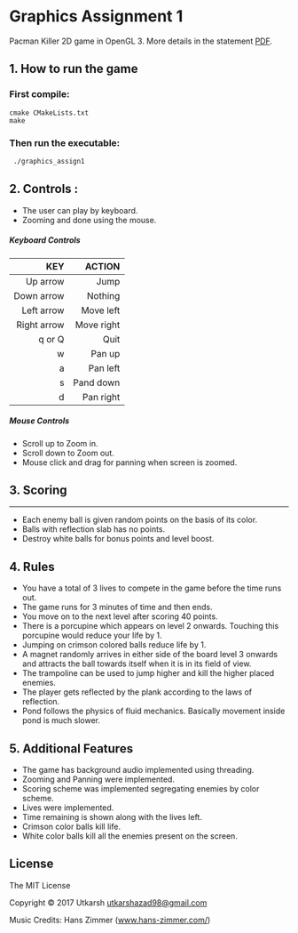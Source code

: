 Graphics Assignment 1
=====================

Pacman Killer 2D game in OpenGL 3. More details in the statement [PDF](Assign1.pdf).

## 1. How to run the game

### First compile:

```
cmake CMakeLists.txt
make
```

### Then run the executable:

```2
 ./graphics_assign1
```

## 2. Controls :
* The user can play by keyboard.
* Zooming and done using the mouse.

##### Keyboard Controls

|         KEY |     ACTION |
| ----------: | ---------: |
|    Up arrow |       Jump |
|  Down arrow |    Nothing |
|  Left arrow |  Move left |
| Right arrow | Move right |
|      q or Q |       Quit |
|           w |     Pan up |
|           a |   Pan left |
|           s |  Pand down |
|           d |  Pan right |


##### Mouse Controls
* Scroll up to Zoom in.
* Scroll down to Zoom out.
* Mouse click and drag for panning when screen is zoomed.

## 3. Scoring
-------
- Each enemy ball is given random points on the basis of its color.
- Balls with reflection slab has no points.
- Destroy white balls for bonus points and level boost.

## 4. Rules

* You have a total of 3 lives to compete in the game before the time runs out.
* The game runs for 3 minutes of time and then ends.
* You move on to the next level after scoring 40 points.
* There is a porcupine which appears on level 2 onwards. Touching this porcupine would reduce your life by 1.
* Jumping on crimson colored balls reduce life by 1.
* A magnet randomly arrives in either side of the board level 3 onwards and attracts the ball towards itself when it is in its field of view.
* The trampoline can be used to jump higher and kill the higher placed enemies.
* The player gets reflected by the plank according to the laws of reflection.
* Pond follows the physics of fluid mechanics. Basically movement inside pond is much slower.

## 5. Additional Features

* The game has background audio implemented using threading.
* Zooming and Panning were implemented.
* Scoring scheme was implemented segregating enemies by color scheme.
* Lives were implemented.
* Time remaining is shown along with the lives left.
* Crimson color balls kill life.
* White color balls kill all the enemies present on the screen.

License
-------
The MIT License

Copyright &copy; 2017 Utkarsh <utkarshazad98@gmail.com>

Music Credits: Hans Zimmer (www.hans-zimmer.com/)
